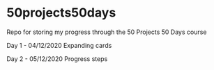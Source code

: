 # 50projects50days
Repo for storing my progress through the 50 Projects 50 Days course


Day 1 - 04/12/2020
  Expanding cards
  
Day 2 - 05/12/2020
  Progress steps
